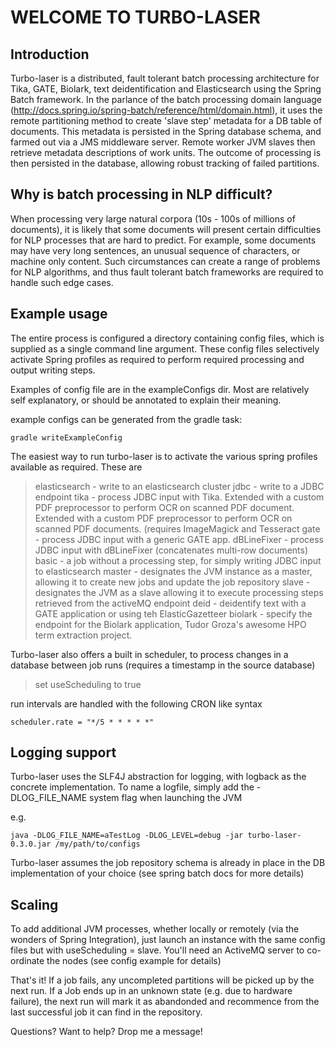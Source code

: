 # **WELCOME TO TURBO-LASER**


## Introduction

Turbo-laser is a distributed, fault tolerant batch processing architecture for Tika, GATE, Biolark, text deidentification and Elasticsearch using the Spring Batch framework. In the parlance of the batch processing domain language (http://docs.spring.io/spring-batch/reference/html/domain.html), it uses the remote partitioning method to create 'slave step' metadata for a DB table of documents. This metadata is persisted in the Spring database schema, and farmed out via a JMS middleware server. Remote worker JVM slaves then retrieve metadata descriptions of work units. The outcome of processing is then persisted in the database, allowing robust tracking of failed partitions.

## Why is batch processing in NLP difficult?

When processing very large natural corpora (10s - 100s of millions of documents), it is likely that some documents will present certain difficulties for NLP processes that are hard to predict. For example, some documents may have very long sentences, an unusual sequence of characters, or machine only content. Such circumstances can create a range of problems for NLP algorithms, and thus fault tolerant batch frameworks are required to handle such edge cases.

## Example usage

The entire process is configured a directory containing config files, which is supplied as a single command line argument. These config files selectively activate Spring profiles as required to perform required processing and output writing steps.

Examples of config file are in the exampleConfigs dir. Most are relatively self explanatory, or should be annotated to explain their meaning.


example configs can be generated from the gradle task:

```
gradle writeExampleConfig
```

The easiest way to run turbo-laser is to activate the various spring profiles available as required. These are

> elasticsearch - write to an elasticsearch cluster
> jdbc - write to a JDBC endpoint
> tika - process JDBC input with Tika. Extended with a custom PDF preprocessor to perform OCR on scanned PDF document. Extended with a custom PDF preprocessor to perform OCR on scanned PDF documents. (requires ImageMagick and Tesseract
> gate - process JDBC input with a generic GATE app.
> dBLineFixer - process JDBC input with dBLineFixer (concatenates multi-row documents)
> basic - a job without a processing step, for simply writing JDBC input to elasticsearch
> master - designates the JVM instance as a master, allowing it to create new jobs and update the job repository
> slave - designates the JVM as a slave allowing it to execute processing steps retrieved from the activeMQ endpoint
> deid - deidentify text with a GATE application or using teh ElasticGazetteer
> biolark - specify the endpoint for the Biolark application, Tudor Groza's awesome HPO term extraction project.


Turbo-laser also offers a built in scheduler, to process changes in a database between job runs (requires a timestamp in the source database)

> set useScheduling to true

run intervals are handled with the following CRON like syntax
```
scheduler.rate = "*/5 * * * * *"
```


## Logging support

Turbo-laser uses the SLF4J abstraction for logging, with logback as the concrete implementation. To name a logfile, simply add the -DLOG_FILE_NAME system flag when launching the JVM

e.g.


```
java -DLOG_FILE_NAME=aTestLog -DLOG_LEVEL=debug -jar turbo-laser-0.3.0.jar /my/path/to/configs
```


Turbo-laser assumes the job repository schema is already in place in the DB implementation of your choice (see spring batch docs for more details)


## Scaling

To add additional JVM processes, whether locally or remotely (via the wonders of Spring Integration), just launch an instance with the same config files but with useScheduling = slave. You'll need an ActiveMQ server to co-ordinate the nodes (see config example for details)

That's it! If a job fails, any uncompleted partitions will be picked up by the next run. If a Job ends up in an unknown state (e.g. due to hardware failure), the next run will mark it as abandonded and recommence from the last successful job it can find in the repository.

Questions? Want to help? Drop me a message!

